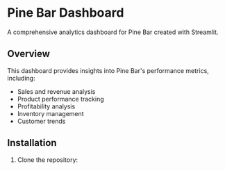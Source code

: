 # Pine Bar Dashboard

A comprehensive analytics dashboard for Pine Bar created with Streamlit.

## Overview

This dashboard provides insights into Pine Bar's performance metrics, including:
- Sales and revenue analysis
- Product performance tracking
- Profitability analysis
- Inventory management
- Customer trends

## Installation

1. Clone the repository:
